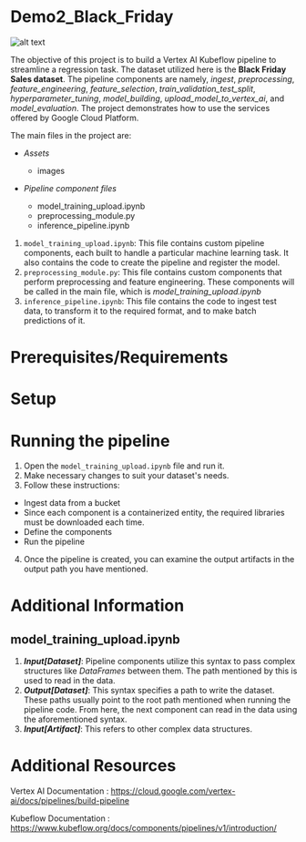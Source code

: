 # Demo2_Black_Friday

![alt text](https://th.bing.com/th/id/OIP.889-xOWEo84kZ8WNb9zecwHaGu?rs=1&pid=ImgDetMain)

The objective of this project is to build a Vertex AI Kubeflow pipeline to streamline a regression task. The dataset utilized here is the **Black Friday Sales dataset**. The pipeline components are namely, _ingest_, _preprocessing_, _feature_engineering_, _feature_selection_, _train_validation_test_split_, _hyperparameter_tuning_, _model_building_, _upload_model_to_vertex_ai_, and _model_evaluation_. The project demonstrates how to use the services offered by Google Cloud Platform.

The main files in the project are:

- _Assets_
  - images

- _Pipeline component files_
  - model_training_upload.ipynb
  - preprocessing_module.py
  - inference_pipeline.ipynb
 
1. `model_training_upload.ipynb`: This file contains custom pipeline components, each built to handle a particular machine learning task. It also contains the code to create the pipeline and register the model.
2. `preprocessing_module.py`: This file contains custom components that perform preprocessing and feature engineering. These components will be called in the main file, which is _model_training_upload.ipynb_
3. `inference_pipeline.ipynb`: This file contains the code to ingest test data, to transform it to the required format, and to make batch predictions of it.


# Prerequisites/Requirements


# Setup


# Running the pipeline

1. Open the `model_training_upload.ipynb` file and run it.
2. Make necessary changes to suit your dataset's needs.
3. Follow these instructions:
  - Ingest data from a bucket
  - Since each component is a containerized entity, the required libraries must be downloaded each time.
  - Define the components
  - Run the pipeline
4. Once the pipeline is created, you can examine the output artifacts in the output path you have mentioned.


# Additional Information

## model_training_upload.ipynb

1. **_Input[Dataset]_**: Pipeline components utilize this syntax to pass complex structures like _DataFrames_ between them. The path mentioned by this is used to read in the data.
2. **_Output[Dataset]_**: This syntax specifies a path to write the dataset. These paths usually point to the root path mentioned when running the pipeline code. From here, the next component can read in the data using the aforementioned syntax.
3. **_Input[Artifact]_**: This refers to other complex data structures.


# Additional Resources

Vertex AI Documentation : https://cloud.google.com/vertex-ai/docs/pipelines/build-pipeline

Kubeflow Documentation : https://www.kubeflow.org/docs/components/pipelines/v1/introduction/
